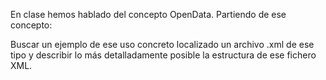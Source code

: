 En clase hemos hablado del concepto OpenData. Partiendo de ese concepto:

Buscar un ejemplo de ese uso concreto localizado un archivo .xml de ese tipo y describir lo más detalladamente posible la estructura de ese fichero XML.